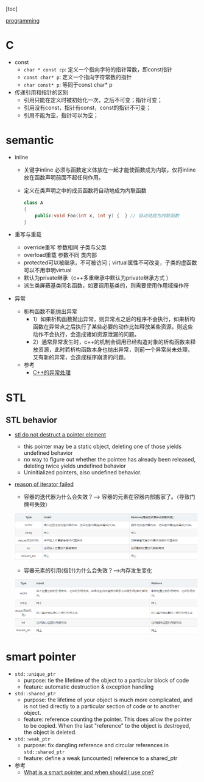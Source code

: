 
[toc]

[programming](./prog.md)

# C

* const
    * `char * const cp`: 定义一个指向字符的指针常数，即const指针
    * `const char* p`: 定义一个指向字符常数的指针
    * `char const* p`: 等同于const char* p
* 传递引用和指针的区别
    * 引用只能在定义时被初始化一次，之后不可变；指针可变；
    * 引用没有const，指针有const，const的指针不可变；
    * 引用不能为空，指针可以为空；


# semantic

* inline
    * 关键字inline 必须与函数定义体放在一起才能使函数成为内联，仅将inline 放在函数声明前面不起任何作用。
    * 定义在类声明之中的成员函数将自动地成为内联函数
        
        ```c++
        class A
        {
            public:void Foo(int x, int y) {  } // 自动地成为内联函数
        }
        ```

* 重写与重载
    * override重写 参数相同 子类与父类
    * overload重载 参数不同 类内部
    * protected可以被继承，不可被访问；virtual属性不可改变，子类的虚函数可以不用申明virtual
    * 默认为private继承（c++多重继承中默认为private继承方式 ）
    * 派生类屏蔽基类同名函数，如要调用基类的，则需要使用作用域操作符

* 异常
    * 析构函数不能抛出异常
        * 1）如果析构函数抛出异常，则异常点之后的程序不会执行，如果析构函数在异常点之后执行了某些必要的动作比如释放某些资源，则这些动作不会执行，会造成诸如资源泄漏的问题。
        * 2）通常异常发生时，c++的机制会调用已经构造对象的析构函数来释放资源，此时若析构函数本身也抛出异常，则前一个异常尚未处理，又有新的异常，会造成程序崩溃的问题。
    * 参考
        * [C++的异常处理](https://blog.csdn.net/daheiantian/article/details/6530318)

# STL

## STL behavior

* [stl do not destruct a pointer element](https://stackoverflow.com/questions/4260464/does-stdlistremove-method-call-destructor-of-each-removed-element)
    * this pointer may be a static object, deleting one of those yields undefined behavior
    * no way to figure out whether the pointee has already been released, deleting twice yields undefined behavior
    * Uninitialized pointers, also undefined behavior.
* [reason of iterator failed](https://blog.csdn.net/y1196645376/article/details/52938474)
    * 容器的迭代器为什么会失效？--> 容器的元素在容器内部搬家了。（导致门牌号失效）

    ![iterator_failed.PNG](./cpp/iterator_failed.PNG)

    * 容器元素的引用(指针)为什么会失效？-->内存发生变化
    
    ![iterator_ref_failed.PNG](./cpp/iterator_ref_failed.PNG)

# smart pointer

* `std::unique_ptr`
    * purpose: tie the lifetime of the object to a particular block of code
    * feature: automatic destruction & exception handling
* `std::shared_ptr`
    * purpose: the lifetime of your object is much more complicated, and is not tied directly to a particular section of code or to another object.
    * feature: reference counting the pointer. This does allow the pointer to be copied. When the last "reference" to the object is destroyed, the object is deleted.
* `std::weak_ptr`
    * purpose: fix dangling reference and circular references in `std::shared_ptr`
    * feature: define a weak (uncounted) reference to a shared_ptr
* 参考
    * [What is a smart pointer and when should I use one?](http://stackoverflow.com/questions/106508/what-is-a-smart-pointer-and-when-should-i-use-one)